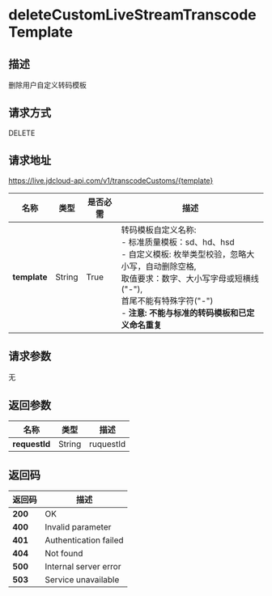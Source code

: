 # deleteCustomLiveStreamTranscodeTemplate


## 描述
删除用户自定义转码模板

## 请求方式
DELETE

## 请求地址
https://live.jdcloud-api.com/v1/transcodeCustoms/{template}

|名称|类型|是否必需|描述|
|---|---|---|---|
|**template**|String|True|转码模板自定义名称:<br>  - 标准质量模板：sd、hd、hsd<br>  - 自定义模板: 枚举类型校验，忽略大小写，自动删除空格,<br>              取值要求：数字、大小写字母或短横线("-"),<br>              首尾不能有特殊字符("-")<br>  - <b>注意: 不能与标准的转码模板和已定义命名重复</b><br>|

## 请求参数
无


## 返回参数
|名称|类型|描述|
|---|---|---|
|**requestId**|String|ruquestId|


## 返回码
|返回码|描述|
|---|---|
|**200**|OK|
|**400**|Invalid parameter|
|**401**|Authentication failed|
|**404**|Not found|
|**500**|Internal server error|
|**503**|Service unavailable|
